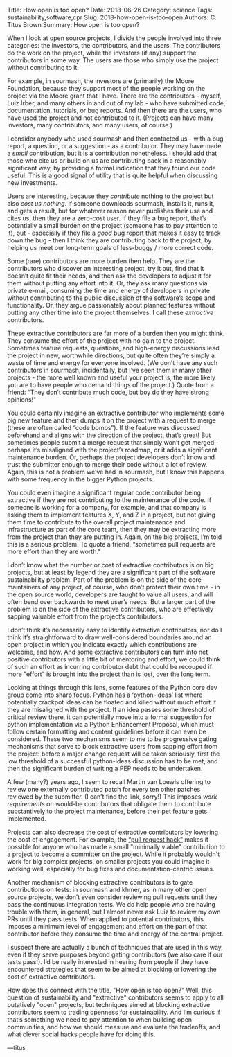 Title: How open is too open?
Date: 2018-06-26
Category: science
Tags: sustainability,software,cpr
Slug: 2018-how-open-is-too-open
Authors: C. Titus Brown
Summary: How open is too open?

When I look at open source projects, I divide the people involved into
three categories: the investors, the contributors, and
the users. The contributors do the work on the project, while the
investors (if any) support the contributors in some way. The users are
those who simply use the project without contributing to it.

For example, in sourmash, the investors are (primarily) the Moore
Foundation, because they support most of the people working on the
project via the Moore grant that I have. There are the contributors -
myself, Luiz Irber, and many others in and out of my lab - who have
submitted code, documentation, tutorials, or bug reports. And then
there are the users, who have used the project and not contributed to
it. (Projects can have many investors, many contributors, and many
users, of course.)

I consider anybody who used sourmash and then contacted us - with a
bug report, a question, or a suggestion - as a contributor. They may
have made a *small* contribution, but it is a contribution
nonetheless. I should add that those who cite us or build on us are
contributing back in a reasonably significant way, by
providing a formal indication that they found our code useful. This is
a good signal of utility that is quite helpful when discussing new
investments.

Users are interesting, because they *contribute* nothing to
the project but also *cost us nothing*. If someone downloads sourmash,
installs it, runs it, and gets a result, but for whatever reason never
publishes their use and cites us, then they are a zero-cost user. If
they file a bug report, that’s potentially a small burden on the
project (someone has to pay attention to it), but - especially if they
file a *good* bug report that makes it easy to track down the bug -
then I think they are contributing back to the project, by helping us
meet our long-term goals of less-buggy / more correct code.

Some (rare) contributors are more burden then help. They are the
contributors who discover an interesting project, try it out, find
that it doesn’t quite fit their needs, and then ask the developers
to adjust it for them without putting any effort into it. Or, they ask
many questions via private e-mail, consuming the time and energy of
developers in private without contributing to the public discussion of
the software’s scope and functionality.  Or, they argue passionately
about planned features without putting any other time into the project
themselves. I call these *extractive* contributors.

These extractive contributors are far more of a burden then you might
think.  They consume the effort of the project with no gain to the
project. Sometimes feature requests, questions, and high-energy
discussions lead the project in new, worthwhile directions, but quite
often they’re simply a waste of time and energy for everyone
involved. (We don’t have any such contributors in sourmash,
incidentally, but I’ve seen them in many other projects - the more
well known and useful your project is, the more likely you are to have
people who demand things of the project.) Quote from a friend: “They
don’t contribute much code, but boy do they have strong opinions!"

You could certainly imagine an extractive contributor who implements
some big new feature and then dumps it on the project with a request
to merge (these are often called “code bombs”). If the feature was
discussed beforehand and aligns with the direction of the project,
that’s great!  But sometimes people submit a merge request that simply
won’t get merged - perhaps it’s misaligned with the project’s
roadmap, or it adds a significant maintenance burden. Or, perhaps
the project developers don’t know and trust the submitter enough to
merge their code without a lot of review.  Again, this is not a
problem we’ve had in sourmash, but I know this happens with some
frequency in the bigger Python projects.

You could even imagine a significant regular code contributor being
extractive if they are not contributing to the maintenance of the
code.  If someone is working for a company, for example, and that
company is asking them to implement features X, Y, and Z in a project,
but not giving them time to contribute to the overall project
maintenance and infrastructure as part of the core team, then they may
be extracting more from the project than they are putting in. Again,
on the big projects, I’m told this is a serious problem. To quote a
friend, “sometimes pull requests are more effort than they are worth."

I don’t know what the number or cost of extractive contributors is on
big projects, but at least by legend they are a significant part of
the software sustainability problem. Part of the problem is on the
side of the core maintainers of any project, of course, who don’t
protect their own time - in the open source world, developers are
taught to value all users, and will often bend over backwards to meet
user’s needs. But a larger part of the problem is on the side of the
extractive contributors, who are effectively sapping valuable effort
from the project’s contributors.

I don’t think it’s necessarily easy to identify extractive
contributors, nor do I think it’s straightforward to draw
well-considered boundaries around an open project in which you
indicate exactly which contributions are welcome, and how. And some
extractive contributors can turn into net positive contributors with a
little bit of mentoring and effort; we could think of such an effort
as incurring contributor debt that could be recouped if more "effort" is
brought into the project than is lost, over the long term.

Looking at things through this lens, some features of the Python core
dev group come into sharp focus. Python has a ‘python-ideas’ list
where potentially crackpot ideas can be floated and killed without
much effort if they are misaligned with the project. If an idea passes
some threshold of critical review there, it can potentially move into
a formal suggestion for python implementation via a Python Enhancement
Proposal, which must follow certain formatting and content guidelines
before it can even be considered.  These two mechanisms seem to me to
be progressive gating mechanisms that serve to block extractive users
from sapping effort from the project: before a major change request
will be taken seriously, first the low threshold of a successful
python-ideas discussion has to be met, and then the significant burden
of writing a PEP needs to be undertaken.

A few (many?) years ago, I seem to recall Martin van Loewis offering
to review one externally contributed patch for every ten other patches
reviewed by the submitter. (I can’t find the link, sorry!) This imposes
*work requirements* on would-be contributors that obligate them to
contribute substantively to the project maintenance, before their
pet feature gets implemented.

Projects can also decrease the cost of extractive contributors by
lowering the cost of engagement. For example, the
[“pull request hack”](https://news.ycombinator.com/item?id=5357417)
makes it possible for anyone who has made a small "minimally viable"
contribution to a project to become a committer on the project. While
it probably wouldn't work for big complex projects, on smaller
projects you could imagine it working well, especially for bug fixes
and documentation-centric issues.

Another mechanism of blocking extractive contributors is to gate
contributions on tests: in sourmash and khmer, as in many other open
source projects, we don’t even consider reviewing pull requests until
they pass the continuous integration tests. We do help people who are
having trouble with them, in general, but I almost never ask Luiz to
review my own PRs until they pass tests.  When applied to potential
contributors, this imposes a minimum level of engagement and effort on
the part of that contributor before they consume the time and energy
of the central project.

I suspect there are actually a bunch of techniques that are used in
this way, even if they serve purposes beyond gating contributors (we
also care if our tests pass!). I’d be really interested in hearing
from people if they have encountered strategies that seem to be aimed
at blocking or lowering the cost of extractive contributors.

How does this connect with the title, "How open is too open?" Well,
this question of sustainability and "extractive" contributors seems to
apply to all putatively "open" projects, but techniques aimed at
blocking extractive contributors seem to trading openness for
sustainability. And I’m curious if that’s something we need to pay
attention to when building open communities, and how we should measure and
evaluate the tradeoffs, and what clever social hacks people have for
doing this.

—titus
